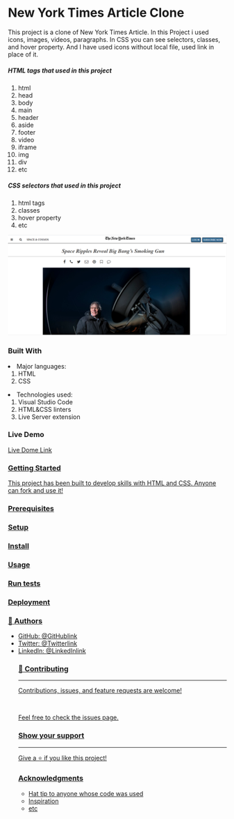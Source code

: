 # New York Times Article Clone

This project is a clone of New York Times Article. In this Project i used icons, images, videos, paragraphs. In CSS you can see selectors, classes, and hover property. And I have used icons without local file, used link in place of it.

<h5>HTML tags that used in this project</h5>
<ol>
<li>html</li>
<li>head</li>
<li>body</li>
<li>main</li>
<li>header</li>
<li>aside</li>
<li>footer</li>
<li>video</li>
<li>iframe</li>
<li>img</li>
<li>div</li>
<li>etc</li>
</ol>
<h5>CSS selectors that used in this project</h5>
<ol>
<li>html tags</li>
<li>classes</li>
<li>hover property</li>
<li>etc</li>
</ol>
<img src="/NYT-images/readme.PNG">
<h3>Built With</h3>
    <li>Major languages:
        <ol>
            <li>HTML</li>
            <li>CSS</li>
        </ol>
    </li>
    <li>Technologies used:
        <ol>
            <li>Visual Studio Code</li>
            <li>HTML&CSS linters</li>
            <li>Live Server extension</li>
        </ol>
    </li>
<h3>Live Demo</h3>
    <a href="https://raw.githack.com/AbdumurodovaZulfizar/NYT-article/main-article/index.html">Live Dome Link
<h3>Getting Started</h3>
    <p>This project has been built to develop skills with HTML and CSS. Anyone can fork and use it!
<h3>Prerequisites</h3>
<h3>Setup</h3>
<h3>Install</h3>
<h3>Usage</h3>
<h3>Run tests</h3>
<h3>Deployment</h3>
<h3>👤 Authors</h3>
<ul>
    <li>GitHub: <a href="https://github.com/AbdumurodovaZulfizar" target="_blank">@GitHublink</li>
    <li>Twitter: <a href="@Zulfiza70357085" target="_blank">@Twitterlink</li>
    <li>LinkedIn: <a href="https://www.linkedin.com/in/zulfizar-abdumurodova-a61527206/" target="_blank">@LinkedInlink</li>
<h3>🤝 Contributing</h3><hr>
    <p>Contributions, issues, and feature requests are welcome!</p>
    <br>
    <p>Feel free to check the issues page.</p>
<h3>Show your support</h3><hr>
    <p>Give a ⭐️ if you like this project!</p>
<h3>Acknowledgments</h3>
    <ul>
        <li>Hat tip to anyone whose code was used</li>
        <li>Inspiration</li>
        <li>etc</li>
    </ul>
